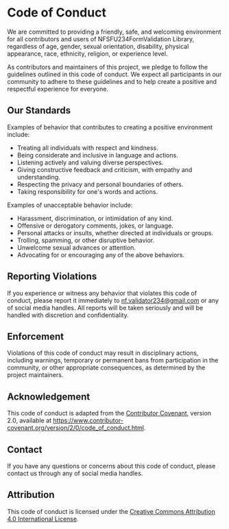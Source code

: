 # Code of Conduct

We are committed to providing a friendly, safe, and welcoming environment for all contributors and users of NFSFU234FormValidation Library, regardless of age, gender, sexual orientation, disability, physical appearance, race, ethnicity, religion, or experience level. 

As contributors and maintainers of this project, we pledge to follow the guidelines outlined in this code of conduct. We expect all participants in our community to adhere to these guidelines and to help create a positive and respectful experience for everyone.

## Our Standards

Examples of behavior that contributes to creating a positive environment include:

- Treating all individuals with respect and kindness.
- Being considerate and inclusive in language and actions.
- Listening actively and valuing diverse perspectives.
- Giving constructive feedback and criticism, with empathy and understanding.
- Respecting the privacy and personal boundaries of others.
- Taking responsibility for one's words and actions.

Examples of unacceptable behavior include:

- Harassment, discrimination, or intimidation of any kind.
- Offensive or derogatory comments, jokes, or language.
- Personal attacks or insults, whether directed at individuals or groups.
- Trolling, spamming, or other disruptive behavior.
- Unwelcome sexual advances or attention.
- Advocating for or encouraging any of the above behaviors.

## Reporting Violations

If you experience or witness any behavior that violates this code of conduct, please report it immediately to nf.validator234@gmail.com or any of social media handles. All reports will be taken seriously and will be handled with discretion and confidentiality.

## Enforcement

Violations of this code of conduct may result in disciplinary actions, including warnings, temporary or permanent bans from participation in the community, or other appropriate consequences, as determined by the project maintainers. 

## Acknowledgement

This code of conduct is adapted from the [Contributor Covenant](https://www.contributor-covenant.org), version 2.0, available at https://www.contributor-covenant.org/version/2/0/code_of_conduct.html.

## Contact

If you have any questions or concerns about this code of conduct, please contact us through any of social media handles.

## Attribution

This code of conduct is licensed under the [Creative Commons Attribution 4.0 International License](http://creativecommons.org/licenses/by/4.0/). 

